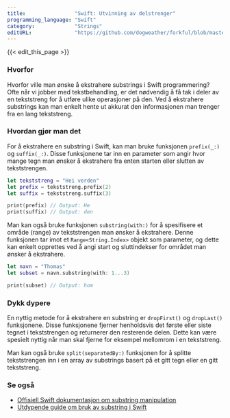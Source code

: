 ```yaml
---
title:                "Swift: Utvinning av delstrenger"
programming_language: "Swift"
category:             "Strings"
editURL:              "https://github.com/dogweather/forkful/blob/master/content/no/swift/extracting-substrings.md"
---
```


{{< edit_this_page >}}

### Hvorfor

Hvorfor ville man ønske å ekstrahere substrings i Swift programmering? Ofte når vi jobber med tekstbehandling, er det nødvendig å få tak i deler av en tekststreng for å utføre ulike operasjoner på den. Ved å ekstrahere substrings kan man enkelt hente ut akkurat den informasjonen man trenger fra en lang tekststreng.

### Hvordan gjør man det

For å ekstrahere en substring i Swift, kan man bruke funksjonen `prefix(_:)` og `suffix(_:)`. Disse funksjonene tar inn en parameter som angir hvor mange tegn man ønsker å ekstrahere fra enten starten eller slutten av tekststrengen.

```Swift
let tekststreng = "Hei verden"
let prefix = tekststreng.prefix(2)
let suffix = tekststreng.suffix(3)

print(prefix) // Output: He
print(suffix) // Output: den
```

Man kan også bruke funksjonen `substring(with:)` for å spesifisere et område (range) av tekststrengen man ønsker å ekstrahere. Denne funksjonen tar imot et `Range<String.Index>` objekt som parameter, og dette kan enkelt opprettes ved å angi start og sluttindekser for området man ønsker å ekstrahere.

```Swift
let navn = "Thomas"
let subset = navn.substring(with: 1...3)

print(subset) // Output: hom
```

### Dykk dypere

En nyttig metode for å ekstrahere en substring er `dropFirst()` og `dropLast()` funksjonene. Disse funksjonene fjerner henholdsvis det første eller siste tegnet i tekststrengen og returnerer den resterende delen. Dette kan være spesielt nyttig når man skal fjerne for eksempel mellomrom i en tekststreng.

Man kan også bruke `split(separatedBy:)` funksjonen for å splitte tekststrengen inn i en array av substrings basert på et gitt tegn eller en gitt tekststreng.

### Se også

- [Offisiell Swift dokumentasjon om substring manipulation](https://docs.swift.org/swift-book/LanguageGuide/StringsAndCharacters.html#ID335)
- [Utdypende guide om bruk av substring i Swift](https://www.hackingwithswift.com/articles/114/swift-strings-and-swift-substrings-a-complete-tutorial)